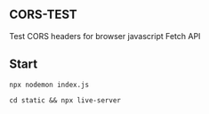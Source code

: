 ## CORS-TEST

Test CORS headers for browser javascript Fetch API

## Start

`npx nodemon index.js`

`cd static && npx live-server`
